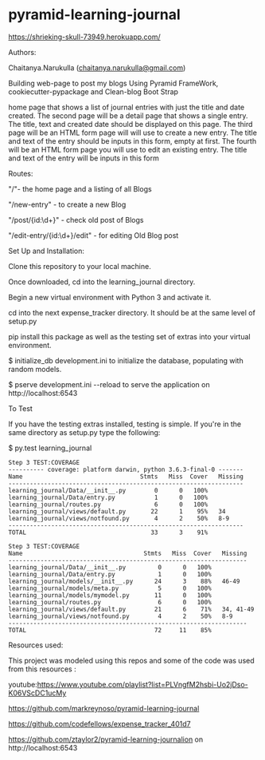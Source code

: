 # pyramid-learning-journal

https://shrieking-skull-73949.herokuapp.com/

Authors:

Chaitanya.Narukulla (chaitanya.narukulla@gmail.com)


Building web-page to post my blogs Using  Pyramid FrameWork,
cookiecutter-pypackage and Clean-blog Boot Strap

home page that shows a list of journal entries with just the title and date created.
The second page will be a detail page that shows a single entry. The title, text and created date should be displayed on this page.
The third page will  be an HTML form page will will use to create a new entry. The title and text of the entry should be inputs in this form, empty at first.
The fourth will   be an HTML form page you will use to edit an existing entry. The title and text of the entry will be inputs in this form

Routes:

"/"- the home page and a listing of all Blogs

"/new-entry" - to create a new Blog

"/post/{id:\d+}" - check old post of Blogs

"/edit-entry/{id:\d+}/edit" - for editing Old Blog post


Set Up and Installation:

Clone this repository to your local machine.

Once downloaded, cd into the learning_journal directory.

Begin a new virtual environment with Python 3 and activate it.

cd into the next expense_tracker directory. It should be at the same level of setup.py

pip install this package as well as the testing set of extras into your virtual environment.

$ initialize_db development.ini to initialize the database, populating with random models.

$ pserve development.ini --reload to serve the application on http://localhost:6543

To Test

If you have the testing extras installed, testing is simple. If you're in the same directory as setup.py type the following:

$ py.test learning_journal
```
Step 3 TEST:COVERAGE
---------- coverage: platform darwin, python 3.6.3-final-0 -------
Name                                 Stmts   Miss  Cover   Missing
------------------------------------------------------------------
learning_journal/Data/__init__.py        0      0   100%
learning_journal/Data/entry.py           1      0   100%
learning_journal/routes.py               6      0   100%
learning_journal/views/default.py       22      1    95%   34
learning_journal/views/notfound.py       4      2    50%   8-9
------------------------------------------------------------------
TOTAL                                   33      3    91%
```
```
Step 3 TEST:COVERAGE
Name                                  Stmts   Miss  Cover   Missing
-------------------------------------------------------------------
learning_journal/Data/__init__.py         0      0   100%
learning_journal/Data/entry.py            1      0   100%
learning_journal/models/__init__.py      24      3    88%   46-49
learning_journal/models/meta.py           5      0   100%
learning_journal/models/mymodel.py       11      0   100%
learning_journal/routes.py                6      0   100%
learning_journal/views/default.py        21      6    71%   34, 41-49
learning_journal/views/notfound.py        4      2    50%   8-9
-------------------------------------------------------------------
TOTAL                                    72     11    85%
```
Resources used:

This project was modeled using this repos and some of the code was used from this resources :

youtube:https://www.youtube.com/playlist?list=PLVngfM2hsbi-Uo2jDso-K06VScDC1ucMy

https://github.com/markreynoso/pyramid-learning-journal

https://github.com/codefellows/expense_tracker_401d7

https://github.com/ztaylor2/pyramid-learning-journalion on http://localhost:6543



